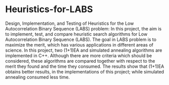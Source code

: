 # Heuristics-for-LABS
Design, Implementation, and Testing of Heuristics for the Low Autocorrelation Binary Sequence (LABS) problem:
In this project, the aim is to implement, test, and compare heuristic search algorithms for Low Autocorrelation Binary Sequence (LABS). 
The goal in LABS problem is to maximize the merit, which has various applications in different areas of science. 
In this project, two (1+1)EA and simulated annealing algorithms are implemented in C++. 
Although there are more criteria which should be considered, these algorithms are compared together with respect to the merit they found and the time they consumed. 
The results show that (1+1)EA obtains better results, in the implementations of this project; while simulated annealing consumed less time.
